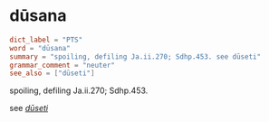 # dūsana

``` toml
dict_label = "PTS"
word = "dūsana"
summary = "spoiling, defiling Ja.ii.270; Sdhp.453. see dūseti"
grammar_comment = "neuter"
see_also = ["dūseti"]
```

spoiling, defiling Ja.ii.270; Sdhp.453.

see *[dūseti](dūseti.md)*

